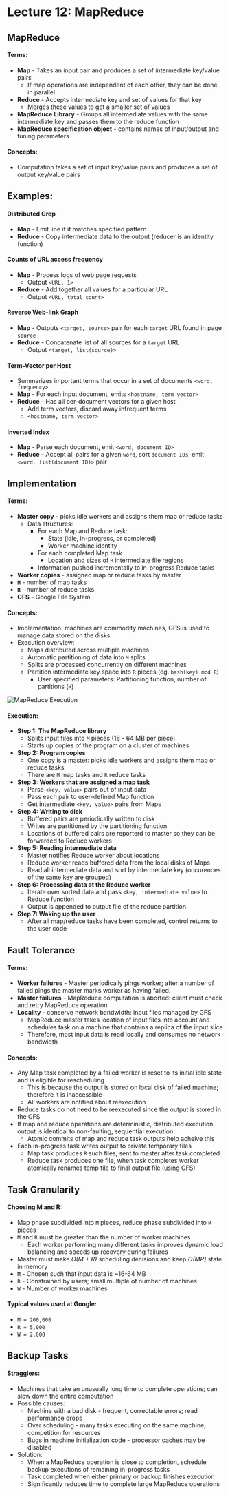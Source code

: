 # Lecture 12: MapReduce
## MapReduce
#### Terms:
- **Map** - Takes an input pair and produces a set of intermediate key/value pairs
  - If map operations are independent of each other, they can be done in parallel
- **Reduce** - Accepts intermediate key and set of values for that key
  - Merges these values to get a smaller set of values
- **MapReduce Library** - Groups all intermediate values with the same intermediate key and passes them to the reduce function
- **MapReduce specification object** - contains names of input/output and tuning parameters
#### Concepts:
- Computation takes a set of input key/value pairs and produces a set of output key/value pairs

## Examples:
#### Distributed Grep
- **Map** - Emit line if it matches specified pattern
- **Reduce** - Copy intermediate data to the output (reducer is an identity function)
#### Counts of URL access frequency
- **Map** - Process logs of web page requests
  - Output `<URL, 1>`
- **Reduce** - Add together all values for a particular URL
  - Output `<URL, total count>`
#### Reverse Web-link Graph
- **Map** - Outputs `<target, source>` pair for each `target` URL found in page `source`
- **Reduce** - Concatenate list of all sources for a `target` URL
  - Output `<target, list(source)>`
#### Term-Vector per Host
- Summarizes important terms that occur in a set of documents `<word, frequency>`
- **Map** - For each input document, emits `<hostname, term vector>`
- **Reduce** - Has all per-document vectors for a given host
  - Add term vectors, discard away infrequent terms
  - `<hostname, term vector>`
#### Inverted Index
- **Map** - Parse each document, emit `<word, document ID>`
- **Reduce** - Accept all pairs for a given `word`, sort `document IDs`, emit `<word, list(document ID)>` pair

## Implementation
#### Terms:
- **Master copy** - picks idle workers and assigns them map or reduce tasks
  - Data structures:
    - For each Map and Reduce task:
      - State (idle, in-progress, or completed)
      - Worker machine identity
    - For each completed Map task
      - Location and sizes of `R` intermediate file regions
    - Information pushed incrementally to in-progress Reduce tasks
- **Worker copies** - assigned map or reduce tasks by master
- **`M`** - number of map tasks
- **`R`** - number of reduce tasks
- **GFS** - Google File System
#### Concepts:
- Implementation: machines are commodity machines, GFS is used to manage data stored on the disks
- Execution overview:
  - Maps distributed across multiple machines
  - Automatic partitioning of data into `M` splits
  - Splits are processed concurrently on different machines
  - Partition intermediate key space into `R` pieces (eg. `hash(key) mod R`)
    - User specified parameters: Partitioning function, number of partitions (`R`)

![MapReduce Execution](https://raw.github.com/jarretflack/cs455Studying/master/Midterm/images/L12-map-reduce-execution.png?raw=true)
#### Execution:
- **Step 1: The MapReduce library**
  - Splits input files into `M` pieces (16 - 64 MB per piece)
  - Starts up copies of the program on a cluster of machines
- **Step 2: Program copies**
  - One copy is a master: picks idle workers and assigns them map or reduce tasks
  - There are `M` map tasks and `R` reduce tasks
- **Step 3: Workers that are assigned a map task**
  - Parse `<key, value>` pairs out of input data
  - Pass each pair to user-defined Map function
  - Get intermediate `<key, value>` pairs from Maps
- **Step 4: Writing to disk**
  - Buffered pairs are periodically written to disk
  - Writes are partitioned by the partitioning function
  - Locations of buffered pairs are reporterd to master so they can be forwarded to Reduce workers
- **Step 5: Reading intermediate data**
  - Master notifies Reduce worker about locations
  - Reduce worker reads buffered data from the local disks of Maps
  - Read all intermediate data and sort by intermediate key (occurences of the same key are grouped)
- **Step 6: Processing data at the Reduce worker**
  - Iterate over sorted data and pass `<key, intermediate value>` to Reduce function
  - Output is appended to output file of the reduce partition
- **Step 7: Waking up the user**
  - After all map/reduce tasks have been completed, control returns to the user code

## Fault Tolerance
#### Terms:
- **Worker failures** - Master periodically pings worker; after a number of failed pings the master marks worker as having failed.
- **Master failures** - MapReduce computation is aborted: client must check and retry MapReduce operation
- **Locality** - conserve network bandwidth: input files managed by GFS
  - MapReduce master takes location of input files into account and schedules task on a machine that contains a replica of the input slice
  - Therefore, most input data is read locally and consumes no network bandwidth
#### Concepts:
- Any Map task completed by a failed worker is reset to its initial idle state and is eligible for rescheduling
  - This is because the output is stored on local disk of failed machine; therefore it is inaccessible
  - All workers are notified about reexecution
- Reduce tasks do not need to be reexecuted since the output is stored in the GFS
- If map and reduce operations are deterministic, distributed execution output is identical to non-faulting, sequential execution.
  - Atomic commits of map and reduce task outputs help acheive this
- Each in-progress task writes output to private temporary files
  - Map task produces `R` such files, sent to master after task completed
  - Reduce task produces one file, when task completes worker atomically renames temp file to final output file (using GFS)

## Task Granularity
#### Choosing M and R:
- Map phase subdivided into `M` pieces, reduce phase subdivided into `R` pieces
- `M` and `R` must be greater than the number of worker machines
  - Each worker performing many different tasks improves dynamic load balancing and speeds up recovery during failures
- Master must make *O(M + R)* scheduling decisions and keep *O(MR)* state in memory
- `M` - Chosen such that input data is ~16-64 MB
- `R` - Constrained by users; small multiple of number of machines
- `W` - Number of worker machines
#### Typical values used at Google:
- `M = 200,000`
- `R = 5,000`
- `W = 2,000`

## Backup Tasks
#### Stragglers:
- Machines that take an unusually long time to complete operations; can slow down the entire computation
- Possible causes:
  - Machine with a bad disk - frequent, correctable errors; read performance drops
  - Over scheduling - many tasks executing on the same machine; competition for resources
  - Bugs in machine initialization code - processor caches may be disabled
- Solution:
  - When a MapReduce operation is close to completion, schedule backup executions of remaining in-progress tasks
  - Task completed when either primary or backup finishes execution
  - Significantly reduces time to complete large MapReduce operations
